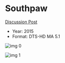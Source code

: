 # Southpaw

[Discussion Post](https://www.avsforum.com/threads/bass-eq-for-filtered-movies.2995212/post-58399846)

* Year: 2015
* Format: DTS-HD MA 5.1

![img 0](https://i.imgur.com/pQWnskC.jpg)

![img 1](https://i.imgur.com/rRIz2GL.jpg)

